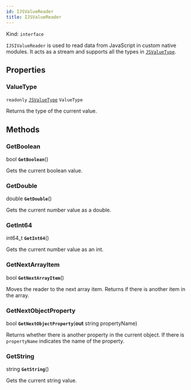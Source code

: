 ```yaml
---
id: IJSValueReader
title: IJSValueReader
---
```


Kind: `interface`



`IJSIValueReader` is used to read data from JavaScript in custom native modules.  It acts as a stream and supports all the types in [`JSValueType`](JSValueType).

## Properties
### ValueType
`readonly`  [`JSValueType`](JSValueType) `ValueType`

Returns the type of the current value.



## Methods
### GetBoolean
bool **`GetBoolean`**()

Gets the current boolean value.



### GetDouble
double **`GetDouble`**()

Gets the current number value as a double.



### GetInt64
int64_t **`GetInt64`**()

Gets the current number value as an int.



### GetNextArrayItem
bool **`GetNextArrayItem`**()

Moves the reader to the next array item.  Returns if there is another item in the array.



### GetNextObjectProperty
bool **`GetNextObjectProperty`**(**out** string propertyName)

Returns whether there is another property in the current object.  If there is `propertyName` indicates the name of the property.



### GetString
string **`GetString`**()

Gets the current string value.




